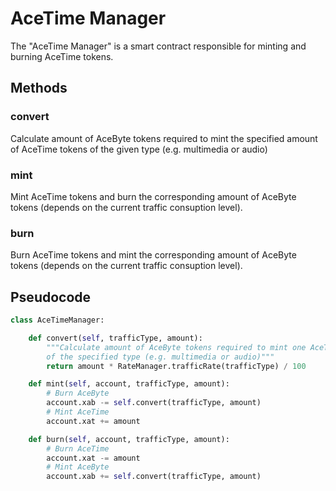 # AceTime Manager

The "AceTime Manager" is a smart contract responsible for minting and burning AceTime tokens.


## Methods

### convert

Calculate amount of AceByte tokens required to mint the specified amount of AceTime tokens of the given type (e.g. multimedia or audio)

### mint

Mint AceTime tokens and burn the corresponding amount of AceByte tokens (depends
on the current traffic consuption level).

### burn

Burn AceTime tokens and mint the corresponding amount of AceByte tokens (depends
on the current traffic consuption level).


## Pseudocode

```python
class AceTimeManager:

    def convert(self, trafficType, amount):
        """Calculate amount of AceByte tokens required to mint one AceTime token
        of the specified type (e.g. multimedia or audio)"""
        return amount * RateManager.trafficRate(trafficType) / 100

    def mint(self, account, trafficType, amount):
        # Burn AceByte
        account.xab -= self.convert(trafficType, amount)
        # Mint AceTime
        account.xat += amount

    def burn(self, account, trafficType, amount):
        # Burn AceTime
        account.xat -= amount
        # Mint AceByte
        account.xab += self.convert(trafficType, amount)

```

